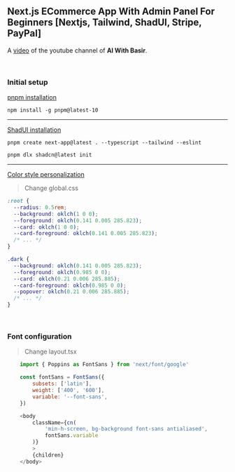 ## Next.js ECommerce App With Admin Panel For Beginners [Nextjs, Tailwind, ShadUI, Stripe, PayPal]

A [video](https://www.youtube.com/watch?v=M4DrCi8EuYE&ab_channel=AIWithBasir) of the youtube channel of **AI With Basir**.

<br>

### Initial setup

[pnpm installation](https://pnpm.io/installation)

`npm install -g pnpm@latest-10`

---

[ShadUI installation](https://ui.shadcn.com/docs/installation/next)

`pnpm create next-app@latest . --typescript --tailwind --eslint`

`pnpm dlx shadcn@latest init`

---

[Color style personalization](https://ui.shadcn.com/themes)

> Change global.css

```css
:root {
  --radius: 0.5rem;
  --background: oklch(1 0 0);
  --foreground: oklch(0.141 0.005 285.823);
  --card: oklch(1 0 0);
  --card-foreground: oklch(0.141 0.005 285.823);
  /* ... */
}

.dark {
  --background: oklch(0.141 0.005 285.823);
  --foreground: oklch(0.985 0 0);
  --card: oklch(0.21 0.006 285.885);
  --card-foreground: oklch(0.985 0 0);
  --popover: oklch(0.21 0.006 285.885);
  /* ... */
}
```

<br>

### Font configuration

> Change layout.tsx

```javascript
    import { Poppins as FontSans } from 'next/font/google'

    const fontSans = FontSans({
        subsets: ['latin'],
        weight: ['400', '600'],
        variable: '--font-sans',
    })

    <body
        className={cn(
            'min-h-screen, bg-background font-sans antialiased',
            fontSans.variable
        )}
        >
        {children}
    </body>
```
